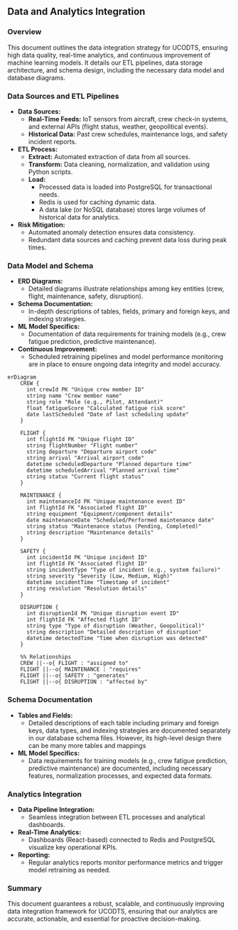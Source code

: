 ## Data and Analytics Integration

### Overview
This document outlines the data integration strategy for UCODTS, ensuring high data quality, real-time analytics, and continuous improvement of machine learning models. It details our ETL pipelines, data storage architecture, and schema design, including the necessary data model and database diagrams.

### Data Sources and ETL Pipelines
- **Data Sources:**  
  - **Real-Time Feeds:** IoT sensors from aircraft, crew check-in systems, and external APIs (flight status, weather, geopolitical events).
  - **Historical Data:** Past crew schedules, maintenance logs, and safety incident reports.
- **ETL Process:**  
  - **Extract:** Automated extraction of data from all sources.
  - **Transform:** Data cleaning, normalization, and validation using Python scripts.
  - **Load:**  
    - Processed data is loaded into PostgreSQL for transactional needs.
    - Redis is used for caching dynamic data.
    - A data lake (or NoSQL database) stores large volumes of historical data for analytics.
- **Risk Mitigation:**  
  - Automated anomaly detection ensures data consistency.
  - Redundant data sources and caching prevent data loss during peak times.

### Data Model and Schema
- **ERD Diagrams:**  
  - Detailed diagrams illustrate relationships among key entities (crew, flight, maintenance, safety, disruption).
- **Schema Documentation:**  
  - In-depth descriptions of tables, fields, primary and foreign keys, and indexing strategies.
- **ML Model Specifics:**  
  - Documentation of data requirements for training models (e.g., crew fatigue prediction, predictive maintenance).
- **Continuous Improvement:**  
  - Scheduled retraining pipelines and model performance monitoring are in place to ensure ongoing data integrity and model accuracy.

```mermaid
erDiagram
    CREW {
      int crewId PK "Unique crew member ID"
      string name "Crew member name"
      string role "Role (e.g., Pilot, Attendant)"
      float fatigueScore "Calculated fatigue risk score"
      date lastScheduled "Date of last scheduling update"
    }
    
    FLIGHT {
      int flightId PK "Unique flight ID"
      string flightNumber "Flight number"
      string departure "Departure airport code"
      string arrival "Arrival airport code"
      datetime scheduledDeparture "Planned departure time"
      datetime scheduledArrival "Planned arrival time"
      string status "Current flight status"
    }
    
    MAINTENANCE {
      int maintenanceId PK "Unique maintenance event ID"
      int flightId FK "Associated flight ID"
      string equipment "Equipment/component details"
      date maintenanceDate "Scheduled/Performed maintenance date"
      string status "Maintenance status (Pending, Completed)"
      string description "Maintenance details"
    }
    
    SAFETY {
      int incidentId PK "Unique incident ID"
      int flightId FK "Associated flight ID"
      string incidentType "Type of incident (e.g., system failure)"
      string severity "Severity (Low, Medium, High)"
      datetime incidentTime "Timestamp of incident"
      string resolution "Resolution details"
    }
    
    DISRUPTION {
      int disruptionId PK "Unique disruption event ID"
      int flightId FK "Affected flight ID"
      string type "Type of disruption (Weather, Geopolitical)"
      string description "Detailed description of disruption"
      datetime detectedTime "Time when disruption was detected"
    }

    %% Relationships
    CREW ||--o{ FLIGHT : "assigned to"
    FLIGHT ||--o{ MAINTENANCE : "requires"
    FLIGHT ||--o{ SAFETY : "generates"
    FLIGHT ||--o{ DISRUPTION : "affected by"
```
### Schema Documentation
- **Tables and Fields:**
  - Detailed descriptions of each table including primary and foreign keys, data types, and indexing strategies are documented separately in our database schema files. However, its high-level design there can be many more tables and mappings
- **ML Model Specifics:**
  - Data requirements for training models (e.g., crew fatigue prediction, predictive maintenance) are documented, including necessary features, normalization processes, and expected data formats.

### Analytics Integration
- **Data Pipeline Integration:**  
  - Seamless integration between ETL processes and analytical dashboards.
- **Real-Time Analytics:**  
  - Dashboards (React-based) connected to Redis and PostgreSQL visualize key operational KPIs.
- **Reporting:**  
  - Regular analytics reports monitor performance metrics and trigger model retraining as needed.

### Summary
This document guarantees a robust, scalable, and continuously improving data integration framework for UCODTS, ensuring that our analytics are accurate, actionable, and essential for proactive decision-making.
